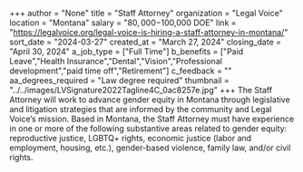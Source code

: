 +++
author = "None"
title = "Staff Attorney"
organization = "Legal Voice"
location = "Montana"
salary = "$80,000-$100,000 DOE"
link = "https://legalvoice.org/legal-voice-is-hiring-a-staff-attorney-in-montana/"
sort_date = "2024-03-27"
created_at = "March 27, 2024"
closing_date = "April 30, 2024"
a_job_type = ["Full Time"]
b_benefits = ["Paid Leave","Health Insurance","Dental","Vision","Professional development","paid time off","Retirement"]
c_feedback = ""
aa_degrees_required = "Law degree required"
thumbnail = "../../images/LVSignature2022Tagline4C_0ac8257e.jpg"
+++
The Staff Attorney will work to advance gender equity in Montana through legislative and litigation strategies that are informed by the community and Legal Voice’s mission. Based in Montana, the Staff Attorney must have experience in one or more of the following substantive areas related to gender equity: reproductive justice, LGBTQ+ rights, economic justice (labor and employment, housing, etc.), gender-based violence, family law, and/or civil rights.
